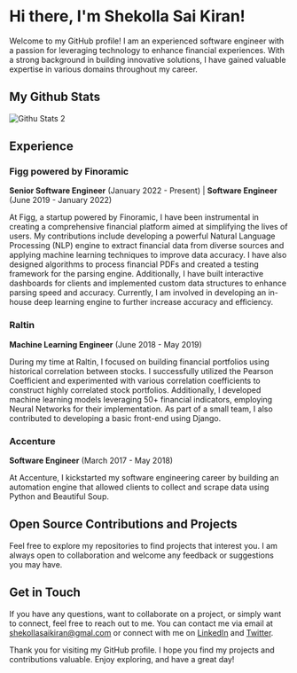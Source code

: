 # Hi there, I'm Shekolla Sai Kiran!

Welcome to my GitHub profile! I am an experienced software engineer with a passion for leveraging technology to enhance financial experiences. With a strong background in building innovative solutions, I have gained valuable expertise in various domains throughout my career.
## My Github Stats

![Githu Stats 2](https://github-readme-stats.vercel.app/api/top-langs/?username=shekolla)

## Experience

### Figg powered by Finoramic
**Senior Software Engineer** (January 2022 - Present) | **Software Engineer** (June 2019 - January 2022)

At Figg, a startup powered by Finoramic, I have been instrumental in creating a comprehensive financial platform aimed at simplifying the lives of users. My contributions include developing a powerful Natural Language Processing (NLP) engine to extract financial data from diverse sources and applying machine learning techniques to improve data accuracy. I have also designed algorithms to process financial PDFs and created a testing framework for the parsing engine. Additionally, I have built interactive dashboards for clients and implemented custom data structures to enhance parsing speed and accuracy. Currently, I am involved in developing an in-house deep learning engine to further increase accuracy and efficiency.

### Raltin
**Machine Learning Engineer** (June 2018 - May 2019)

During my time at Raltin, I focused on building financial portfolios using historical correlation between stocks. I successfully utilized the Pearson Coefficient and experimented with various correlation coefficients to construct highly correlated stock portfolios. Additionally, I developed machine learning models leveraging 50+ financial indicators, employing Neural Networks for their implementation. As part of a small team, I also contributed to developing a basic front-end using Django.

### Accenture
**Software Engineer** (March 2017 - May 2018)

At Accenture, I kickstarted my software engineering career by building an automation engine that allowed clients to collect and scrape data using Python and Beautiful Soup.

## Open Source Contributions and Projects

Feel free to explore my repositories to find projects that interest you. I am always open to collaboration and welcome any feedback or suggestions you may have.

## Get in Touch

If you have any questions, want to collaborate on a project, or simply want to connect, feel free to reach out to me. You can contact me via email at [shekollasaikiran@gmal.com](mailto:shekollasaikiran@gmal.com) or connect with me on [LinkedIn](https://www.linkedin.com/in/shekolla/) and [Twitter](https://twitter.com/ShekollaSai).

Thank you for visiting my GitHub profile. I hope you find my projects and contributions valuable. Enjoy exploring, and have a great day!
